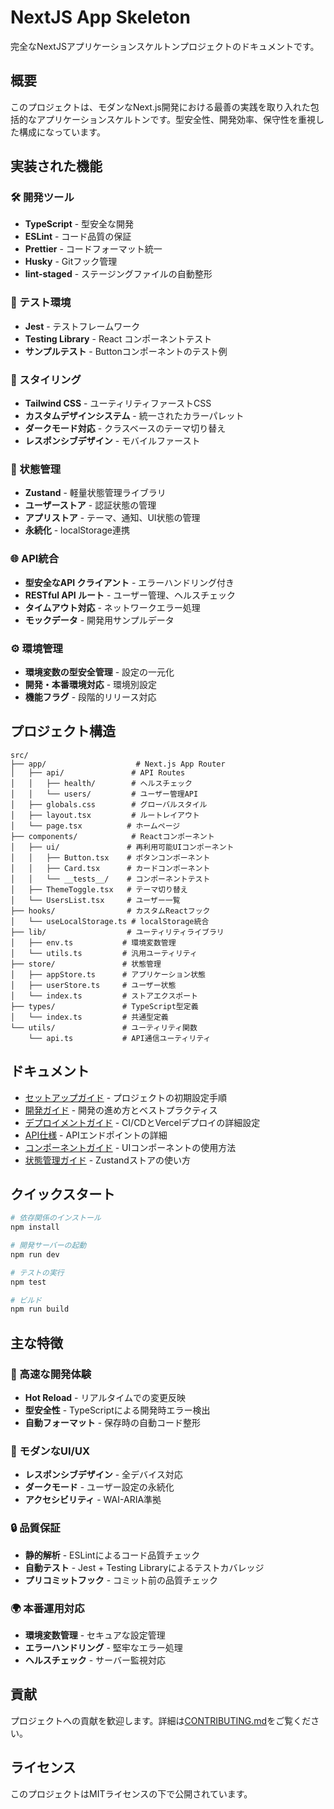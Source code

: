 # NextJS App Skeleton

完全なNextJSアプリケーションスケルトンプロジェクトのドキュメントです。

## 概要

このプロジェクトは、モダンなNext.js開発における最善の実践を取り入れた包括的なアプリケーションスケルトンです。型安全性、開発効率、保守性を重視した構成になっています。

## 実装された機能

### 🛠️ 開発ツール

- **TypeScript** - 型安全な開発
- **ESLint** - コード品質の保証
- **Prettier** - コードフォーマット統一
- **Husky** - Gitフック管理
- **lint-staged** - ステージングファイルの自動整形

### 🧪 テスト環境

- **Jest** - テストフレームワーク
- **Testing Library** - React コンポーネントテスト
- **サンプルテスト** - Buttonコンポーネントのテスト例

### 🎨 スタイリング

- **Tailwind CSS** - ユーティリティファーストCSS
- **カスタムデザインシステム** - 統一されたカラーパレット
- **ダークモード対応** - クラスベースのテーマ切り替え
- **レスポンシブデザイン** - モバイルファースト

### 🔄 状態管理

- **Zustand** - 軽量状態管理ライブラリ
- **ユーザーストア** - 認証状態の管理
- **アプリストア** - テーマ、通知、UI状態の管理
- **永続化** - localStorage連携

### 🌐 API統合

- **型安全なAPI クライアント** - エラーハンドリング付き
- **RESTful API ルート** - ユーザー管理、ヘルスチェック
- **タイムアウト対応** - ネットワークエラー処理
- **モックデータ** - 開発用サンプルデータ

### ⚙️ 環境管理

- **環境変数の型安全管理** - 設定の一元化
- **開発・本番環境対応** - 環境別設定
- **機能フラグ** - 段階的リリース対応

## プロジェクト構造

```
src/
├── app/                    # Next.js App Router
│   ├── api/               # API Routes
│   │   ├── health/        # ヘルスチェック
│   │   └── users/         # ユーザー管理API
│   ├── globals.css        # グローバルスタイル
│   ├── layout.tsx         # ルートレイアウト
│   └── page.tsx          # ホームページ
├── components/            # Reactコンポーネント
│   ├── ui/               # 再利用可能UIコンポーネント
│   │   ├── Button.tsx    # ボタンコンポーネント
│   │   ├── Card.tsx      # カードコンポーネント
│   │   └── __tests__/    # コンポーネントテスト
│   ├── ThemeToggle.tsx   # テーマ切り替え
│   └── UsersList.tsx     # ユーザー一覧
├── hooks/                # カスタムReactフック
│   └── useLocalStorage.ts # localStorage統合
├── lib/                  # ユーティリティライブラリ
│   ├── env.ts           # 環境変数管理
│   └── utils.ts         # 汎用ユーティリティ
├── store/               # 状態管理
│   ├── appStore.ts      # アプリケーション状態
│   ├── userStore.ts     # ユーザー状態
│   └── index.ts         # ストアエクスポート
├── types/               # TypeScript型定義
│   └── index.ts         # 共通型定義
└── utils/               # ユーティリティ関数
    └── api.ts           # API通信ユーティリティ
```

## ドキュメント

- [セットアップガイド](./setup.md) - プロジェクトの初期設定手順
- [開発ガイド](./development.md) - 開発の進め方とベストプラクティス
- [デプロイメントガイド](./deployment.md) - CI/CDとVercelデプロイの詳細設定
- [API仕様](./api.md) - APIエンドポイントの詳細
- [コンポーネントガイド](./components.md) - UIコンポーネントの使用方法
- [状態管理ガイド](./state-management.md) - Zustandストアの使い方

## クイックスタート

```bash
# 依存関係のインストール
npm install

# 開発サーバーの起動
npm run dev

# テストの実行
npm test

# ビルド
npm run build
```

## 主な特徴

### 🚀 高速な開発体験

- **Hot Reload** - リアルタイムでの変更反映
- **型安全性** - TypeScriptによる開発時エラー検出
- **自動フォーマット** - 保存時の自動コード整形

### 📱 モダンなUI/UX

- **レスポンシブデザイン** - 全デバイス対応
- **ダークモード** - ユーザー設定の永続化
- **アクセシビリティ** - WAI-ARIA準拠

### 🔒 品質保証

- **静的解析** - ESLintによるコード品質チェック
- **自動テスト** - Jest + Testing Libraryによるテストカバレッジ
- **プリコミットフック** - コミット前の品質チェック

### 🌍 本番運用対応

- **環境変数管理** - セキュアな設定管理
- **エラーハンドリング** - 堅牢なエラー処理
- **ヘルスチェック** - サーバー監視対応

## 貢献

プロジェクトへの貢献を歓迎します。詳細は[CONTRIBUTING.md](./CONTRIBUTING.md)をご覧ください。

## ライセンス

このプロジェクトはMITライセンスの下で公開されています。

